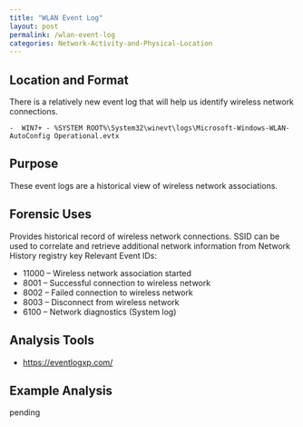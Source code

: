 ```yaml
---
title: "WLAN Event Log"
layout: post
permalink: /wlan-event-log
categories: Network-Activity-and-Physical-Location
---
```

## Location and Format

There is a relatively new event log that will help us identify wireless network connections.

    -  WIN7+ - %SYSTEM ROOT%\System32\winevt\logs\Microsoft-Windows-WLAN-AutoConfig Operational.evtx

## Purpose

These event logs are a historical view of wireless network associations.

## Forensic Uses

Provides historical record of wireless network connections. SSID can be used to correlate and retrieve additional network information from Network History registry key
Relevant Event IDs:
 - 11000 – Wireless network association started
 - 8001 – Successful connection to wireless network
 - 8002 – Failed connection to wireless network
 - 8003 – Disconnect from wireless network
 - 6100 – Network diagnostics (System log)

## Analysis Tools 

- https://eventlogxp.com/

## Example Analysis

pending